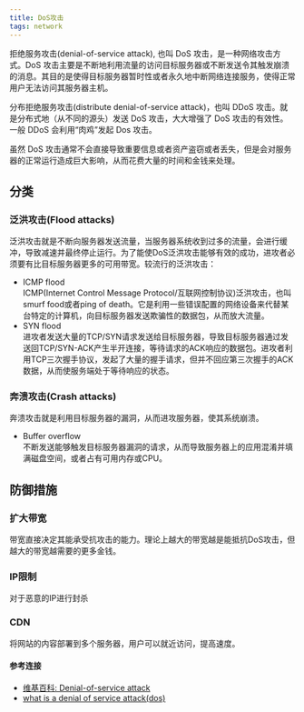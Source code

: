 ```yaml
---
title: DoS攻击
tags: network
---
```

拒绝服务攻击(denial-of-service attack), 也叫 DoS 攻击，是一种网络攻击方式。DoS 攻击主要是不断地利用流量的访问目标服务器或不断发送令其触发崩溃的消息。其目的是使得目标服务器暂时性或者永久地中断网络连接服务，使得正常用户无法访问其服务器主机。  

分布拒绝服务攻击(distribute denial-of-service attack)，也叫 DDoS 攻击。就是分布式地（从不同的源头）发送 DoS 攻击，大大增强了 DoS 攻击的有效性。一般 DDoS 会利用“肉鸡”发起 Dos 攻击。

虽然 DoS 攻击通常不会直接导致重要信息或者资产盗窃或者丢失，但是会对服务器的正常运行造成巨大影响，从而花费大量的时间和金钱来处理。

## 分类
### 泛洪攻击(Flood attacks)
泛洪攻击就是不断向服务器发送流量，当服务器系统收到过多的流量，会进行缓冲，导致减速并最终停止运行。为了能使DoS泛洪攻击能够有效的成功，进攻者必须要有比目标服务器更多的可用带宽。较流行的泛洪攻击：
- ICMP flood  
  ICMP(Internet Control Message Protocol/互联网控制协议)泛洪攻击，也叫smurf food或者ping of death。它是利用一些错误配置的网络设备来代替某台特定的计算机，向目标服务器发送欺骗性的数据包，从而放大流量。
- SYN flood  
  进攻者发送大量的TCP/SYN请求发送给目标服务器，导致目标服务器通过发送回TCP/SYN-ACK产生半开连接，等待请求的ACK响应的数据包。进攻者利用TCP三次握手协议，发起了大量的握手请求，但并不回应第三次握手的ACK数据，从而使服务端处于等待响应的状态。

### 奔溃攻击(Crash attacks)
奔溃攻击就是利用目标服务器的漏洞，从而进攻服务器，使其系统崩溃。
- Buffer overflow  
  不断发送能够触发目标服务器漏洞的请求，从而导致服务器上的应用混淆并填满磁盘空间，或者占有可用内存或CPU。

## 防御措施
### 扩大带宽
带宽直接决定其能承受抗攻击的能力。理论上越大的带宽越是能抵抗DoS攻击，但越大的带宽越需要的更多金钱。

### IP限制
对于恶意的IP进行封杀

### CDN
将网站的内容部署到多个服务器，用户可以就近访问，提高速度。

#### 参考连接
- [维基百科: Denial-of-service attack](https://en.wikipedia.org/wiki/Denial-of-service_attack)  
- [what is a denial of service attack(dos)](https://www.paloaltonetworks.com/cyberpedia/what-is-a-denial-of-service-attack-dos)